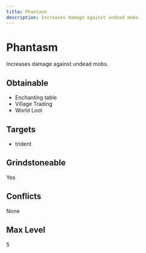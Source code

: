 ```yaml
---
title: Phantasm
description: Increases damage against undead mobs.
---
```

# Phantasm
Increases damage against undead mobs.
## Obtainable
- Enchanting table
- Village Trading
- World Loot
## Targets
- trident
## Grindstoneable
Yes
## Conflicts
None
## Max Level
5
